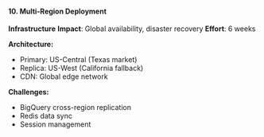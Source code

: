 #### 10. Multi-Region Deployment

**Infrastructure**
**Impact**: Global availability, disaster recovery
**Effort**: 6 weeks

**Architecture:**

- Primary: US-Central (Texas market)
- Replica: US-West (California fallback)
- CDN: Global edge network

**Challenges:**

- BigQuery cross-region replication
- Redis data sync
- Session management
